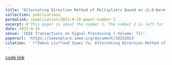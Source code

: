 ```yaml
---
title: "Alternating Direction Method of Multipliers Based on ℓ2,0-Norm for Multiple Measurement Vector Problem"
collection: publications
permalink: /publication/2023-9-15-paper-number-1
excerpt: #'This paper is about the number 1. The number 2 is left for future work.'
date: 2023-9-15
venue: 'IEEE Transactions on Signal Processing ( Volume: 71)'
paperurl: 'https://ieeexplore.ieee.org/document/10252024'
citation: ' **Zekun Liu**and Siwei Yu, Alternating Direction Method of Multipliers Based on ℓ2,0-Norm for Multiple Measurement Vector Problem, *IEEE Transactions on Signal Processing* , 2023, 71:3490-3501, doi: 10.1109/TSP.2023.3315928.'
---
```


[code link](http://academicpages.github.io/files/paper1.pdf)
